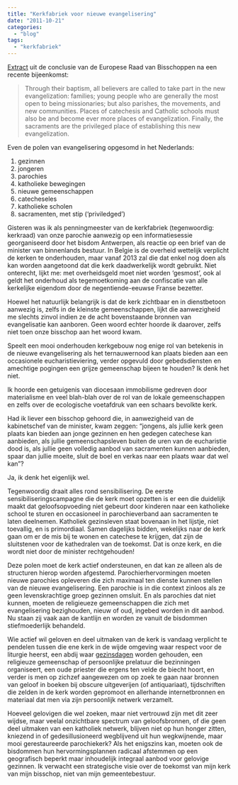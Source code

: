 ```yaml
---
title: "Kerkfabriek voor nieuwe evangelisering"
date: "2011-10-21"
categories: 
  - "blog"
tags: 
  - "kerkfabriek"
---
```


[Extract](http://www.catholicculture.org/news/headlines/index.cfm?storyid=11958&utm_source=feedburner&utm_medium=feed&utm_campaign=Feed%3A+CatholicWorldNewsFeatureStories+%28Catholic+World+News+%28on+CatholicCulture.org%29%29) uit de conclusie van de Europese Raad van Bisschoppen na een recente bijeenkomst:

> Through their baptism, all believers are called to take part in the new evangelization: families; young people who are generally the most open to being missionaries; but also parishes, the movements, and new communities. Places of catechesis and Catholic schools must also be and become ever more places of evangelization. Finally, the sacraments are the privileged place of establishing this new evangelization.

Even de polen van evangelisering opgesomd in het Nederlands:

1. gezinnen
2. jongeren
3. parochies
4. katholieke bewegingen
5. nieuwe gemeenschappen
6. catecheseles
7. katholieke scholen
8. sacramenten, met stip (‘priviledged’)

Gisteren was ik als penningmeester van de kerkfabriek (tegenwoordig: kerkraad) van onze parochie aanwezig op een informatiesessie georganiseerd door het bisdom Antwerpen, als reactie op een brief van de minister van binnenlands bestuur. In Belgie is de overheid wettelijk verplicht de kerken te onderhouden, maar vanaf 2013 zal die dat enkel nog doen als kan worden aangetoond dat die kerk daadwerkelijk wordt gebruikt. Niet onterecht, lijkt me: met overheidsgeld moet niet worden ‘gesmost’, ook al geldt het onderhoud als tegemoetkoming aan de confiscatie van alle kerkelijke eigendom door de negentiende-eeuwse Franse bezetter.

Hoewel het natuurlijk belangrijk is dat de kerk zichtbaar en in dienstbetoon aanwezig is, zelfs in de kleinste gemeenschappen, lijkt die aanwezigheid me slechts zinvol indien ze de acht bovenstaande bronnen van evangelisatie kan aanboren. Geen woord echter hoorde ik daarover, zelfs niet toen onze bisschop aan het woord kwam.

Speelt een mooi onderhouden kerkgebouw nog enige rol van betekenis in de nieuwe evangelisering als het ternauwernood kan plaats bieden aan een occasionele eucharistieviering, verder opgevuld door gebedsdiensten en amechtige pogingen een grijze gemeenschap bijeen te houden? Ik denk het niet.

Ik hoorde een getuigenis van diocesaan immobilisme gedreven door materialisme en veel blah-blah over de rol van de lokale gemeenschappen en zelfs over de ecologische voetafdruk van een schaars bevolkte kerk.

Had ik liever een bisschop gehoord die, in aanwezigheid van de kabinetschef van de minister, kwam zeggen: “jongens, als jullie kerk geen plaats kan bieden aan jonge gezinnen en hen gedegen catechese kan aanbieden, als jullie gemeenschapsleven buiten de uren van de eucharistie dood is, als jullie geen volledig aanbod van sacramenten kunnen aanbieden, spaar dan jullie moeite, sluit de boel en verkas naar een plaats waar dat wel kan”?

Ja, ik denk het eigenlijk wel.

Tegenwoordig draait alles rond sensibilisering. De eerste sensibiliseringscampagne die de kerk moet opzetten is er een die duidelijk maakt dat geloofsopvoeding niet gebeurt door kinderen naar een katholieke school te sturen en occasioneel in parochieverband aan sacramenten te laten deelnemen. Katholiek gezinsleven staat bovenaan in het lijstje, niet toevallig, en is primordiaal. Samen dagelijks bidden, wekelijks naar de kerk gaan om er de mis bij te wonen en catechese te krijgen, dat zijn de sluitstenen voor de kathedralen van de toekomst. Dat is onze kerk, en die wordt niet door de minister rechtgehouden!

Deze polen moet de kerk actief ondersteunen, en dat kan ze alleen als de structuren hierop worden afgestemd. Parochierhervormingen moeten nieuwe parochies opleveren die zich maximaal ten dienste kunnen stellen van de nieuwe evangelisering. Een parochie is in die context zinloos als ze geen levenskrachtige groep gezinnen omsluit. En als parochies dat niet kunnen, moeten de religieueze gemeenschappen die zich met evangelisering bezighouden, nieuw of oud, ingebed worden in dit aanbod. Nu staan zij vaak aan de kantlijn en worden ze vanuit de bisdommen stiefmoederlijk behandeld.

Wie actief wil geloven en deel uitmaken van de kerk is vandaag verplicht te pendelen tussen die ene kerk in de wijde omgeving waar respect voor de liturgie heerst, een abdij waar [gezinsdagen](http://www.abdijpostel.be/kontaktcentrum.php) worden gehouden, een religieuze gemeenschap of persoonlijke prelatuur die bezinningen organiseert, een oude priester die ergens ten velde de biecht hoort, en verder is men op zichzef aangewezen om op zoek te gaan naar bronnen van geloof in boeken bij obscure uitgeverijen (of antiquariaat), tijdschriften die zelden in de kerk worden gepromoot en allerhande internetbronnen en materiaal dat men via zijn persoonlijk netwerk verzamelt.

Hoeveel gelovigen die wel zoeken, maar niet vertrouwd zijn met dit zeer wijdse, maar veelal onzichtbare spectrum van geloofsbronnen, of die geen deel uitmaken van een katholiek netwerk, blijven niet op hun honger zitten, kniezend in of gedesillusioneerd wegblijvend uit hun wegkwijnende, maar mooi gerestaureerde parochiekerk? Als het enigszins kan, moeten ook de bisdommen hun hervormingsplannen radicaal afstemmen op een geografisch beperkt maar inhoudelijk integraal aanbod voor gelovige gezinnen. Ik verwacht een strategische visie over de toekomst van mijn kerk van mijn bisschop, niet van mijn gemeentebestuur.
